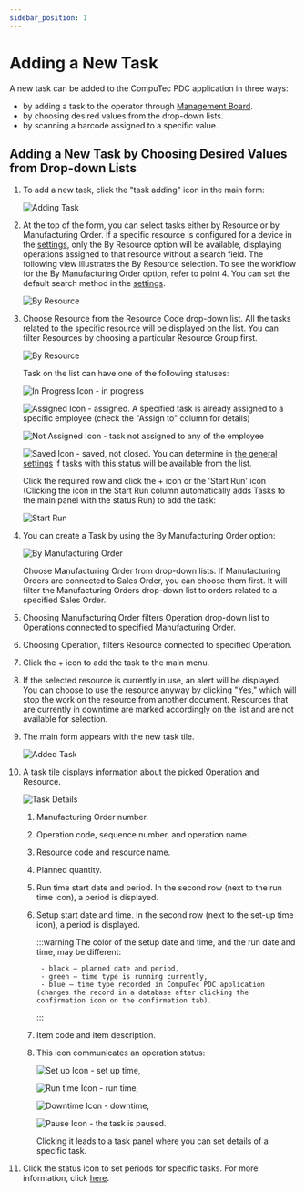 ```yaml
---
sidebar_position: 1
---
```


# Adding a New Task

A new task can be added to the CompuTec PDC application in three ways:

- by adding a task to the operator through [Management Board](./management-board.md).
- by choosing desired values from the drop-down lists.
- by scanning a barcode assigned to a specific value.

## Adding a New Task by Choosing Desired Values from Drop-down Lists

1. To add a new task, click the "task adding" icon in the main form:

    ![Adding Task](./media/adding-new-task/adding-task.webp)
2. At the top of the form, you can select tasks either by Resource or by Manufacturing Order. If a specific resource is configured for a device in the [settings](../administrator-guide/setting-up-the-application/overview.md), only the By Resource option will be available, displaying operations assigned to that resource without a search field. The following view illustrates the By Resource selection. To see the workflow for the By Manufacturing Order option, refer to point 4. You can set the default search method in the [settings](../administrator-guide/setting-up-the-application/overview.md).

    ![By Resource](./media/adding-new-task/by-resource.png)
3. Choose Resource from the Resource Code drop-down list. All the tasks related to the specific resource will be displayed on the list. You can filter Resources by choosing a particular Resource Group first.

    ![By Resource](./media/adding-new-task/by-resource.webp)

    Task on the list can have one of the following statuses:

    ![In Progress Icon](./media/adding-new-task/in-progress-icon.webp) - in progress

    ![Assigned Icon](./media/adding-new-task/assigned-icon.webp) - assigned. A specified task is already assigned to a specific employee (check the "Assign to" column for details)

    ![Not Assigned Icon](./media/adding-new-task/not-assigned-icon.webp) - task not assigned to any of the employee

    ![Saved Icon](./media/adding-new-task/saved-icon.webp) - saved, not closed. You can determine in [the general settings](../administrator-guide/setting-up-the-application/overview.md#processforce-settings) if tasks with this status will be available from the list.

    Click the required row and click the + icon or the 'Start Run' icon (Clicking the icon in the Start Run column automatically adds Tasks to the main panel with the status Run) to add the task:

    ![Start Run](./media/adding-new-task/pdc-start-run.webp)
4. You can create a Task by using the By Manufacturing Order option:

    ![By Manufacturing Order](./media/adding-new-task/by-manufacturing-order.webp)

    Choose Manufacturing Order from drop-down lists. If Manufacturing Orders are connected to Sales Order, you can choose them first. It will filter the Manufacturing Orders drop-down list to orders related to a specified Sales Order.
5. Choosing Manufacturing Order filters Operation drop-down list to Operations connected to specified Manufacturing Order.
6. Choosing Operation, filters Resource connected to specified Operation.
7. Click the + icon to add the task to the main menu.
8. If the selected resource is currently in use, an alert will be displayed. You can choose to use the resource anyway by clicking "Yes," which will stop the work on the resource from another document. Resources that are currently in downtime are marked accordingly on the list and are not available for selection.
9. The main form appears with the new task tile.

    ![Added Task](./media/adding-new-task/added-task.webp)
10. A task tile displays information about the picked Operation and Resource.

    ![Task Details](./media/adding-new-task/pdc-task-details.webp)

    1. Manufacturing Order number.
    2. Operation code, sequence number, and operation name.
    3. Resource code and resource name.
    4. Planned quantity.
    5. Run time start date and period. In the second row (next to the run time icon), a period is displayed.
    6. Setup start date and time. In the second row (next to the set-up time icon), a period is displayed.

        :::warning
            The color of the setup date and time, and the run date and time, may be different:

            - black – planned date and period,
            - green – time type is running currently,
            - blue – time type recorded in CompuTec PDC application (changes the record in a database after clicking the confirmation icon on the confirmation tab).
        :::
    7. Item code and item description.
    8. This icon communicates an operation status:

        ![Set up Icon](./media/adding-new-task/setup-icon.webp) - set up time,

        ![Run time Icon](./media/adding-new-task/runtime-icon.webp) - run time,

        ![Downtime Icon](./media/adding-new-task/downtime-icon.webp) - downtime,

        ![Pause Icon](./media/adding-new-task/pause-icon.webp) - the task is paused.

        Clicking it leads to a task panel where you can set details of a specific task.
11. Click the status icon to set periods for specific tasks. For more information, click [here](./task-activities/overview.md).
